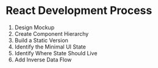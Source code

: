 # React Development Process

1. Design Mockup
2. Create Component Hierarchy
3. Build a Static Version
4. Identify the Minimal UI State
5. Identify Where State Should Live
6. Add Inverse Data Flow
